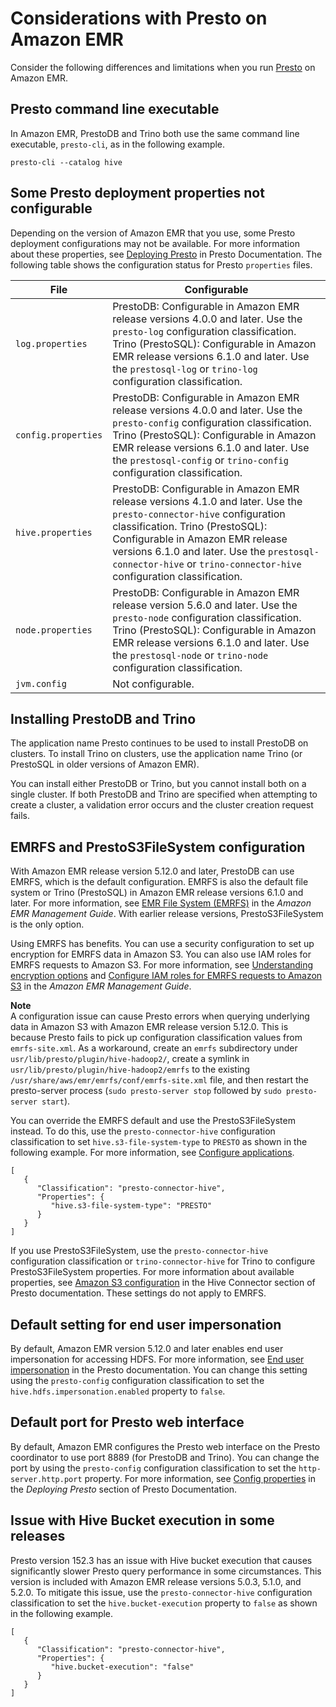 # Considerations with Presto on Amazon EMR<a name="emr-presto-considerations"></a>

Consider the following differences and limitations when you run [Presto](https://aws.amazon.com/big-data/what-is-presto/) on Amazon EMR\.

## Presto command line executable<a name="emr-presto-command-line-cli"></a>

In Amazon EMR, PrestoDB and Trino both use the same command line executable, `presto-cli`, as in the following example\.

```
presto-cli --catalog hive
```

## Some Presto deployment properties not configurable<a name="emr-presto-deployment-config"></a>

Depending on the version of Amazon EMR that you use, some Presto deployment configurations may not be available\. For more information about these properties, see [Deploying Presto](https://prestodb.io/docs/current/installation/deployment.html) in Presto Documentation\. The following table shows the configuration status for Presto `properties` files\.


| File | Configurable | 
| --- | --- | 
|  `log.properties`  |  PrestoDB: Configurable in Amazon EMR release versions 4\.0\.0 and later\. Use the `presto-log` configuration classification\. Trino \(PrestoSQL\): Configurable in Amazon EMR release versions 6\.1\.0 and later\. Use the `prestosql-log` or `trino-log` configuration classification\.  | 
|  `config.properties`  |  PrestoDB: Configurable in Amazon EMR release versions 4\.0\.0 and later\. Use the `presto-config` configuration classification\. Trino \(PrestoSQL\): Configurable in Amazon EMR release versions 6\.1\.0 and later\. Use the `prestosql-config` or `trino-config` configuration classification\.  | 
|  `hive.properties`  |  PrestoDB: Configurable in Amazon EMR release versions 4\.1\.0 and later\. Use the `presto-connector-hive` configuration classification\. Trino \(PrestoSQL\): Configurable in Amazon EMR release versions 6\.1\.0 and later\. Use the `prestosql-connector-hive` or `trino-connector-hive` configuration classification\.  | 
|  `node.properties`  |  PrestoDB: Configurable in Amazon EMR release version 5\.6\.0 and later\. Use the `presto-node` configuration classification\. Trino \(PrestoSQL\): Configurable in Amazon EMR release versions 6\.1\.0 and later\. Use the `prestosql-node` or `trino-node` configuration classification\.  | 
|  `jvm.config`  |  Not configurable\.  | 

## Installing PrestoDB and Trino<a name="emr-prestodb-prestosql"></a>

The application name Presto continues to be used to install PrestoDB on clusters\. To install Trino on clusters, use the application name Trino \(or PrestoSQL in older versions of Amazon EMR\)\.

You can install either PrestoDB or Trino, but you cannot install both on a single cluster\. If both PrestoDB and Trino are specified when attempting to create a cluster, a validation error occurs and the cluster creation request fails\.

## EMRFS and PrestoS3FileSystem configuration<a name="emr-presto-prestos3"></a>

With Amazon EMR release version 5\.12\.0 and later, PrestoDB can use EMRFS, which is the default configuration\. EMRFS is also the default file system or Trino \(PrestoSQL\) in Amazon EMR release versions 6\.1\.0 and later\. For more information, see [EMR File System \(EMRFS\)](https://docs.aws.amazon.com/emr/latest/ReleaseGuide/emr-fs) in the *Amazon EMR Management Guide*\. With earlier release versions, PrestoS3FileSystem is the only option\.

Using EMRFS has benefits\. You can use a security configuration to set up encryption for EMRFS data in Amazon S3\. You can also use IAM roles for EMRFS requests to Amazon S3\. For more information, see [Understanding encryption options](https://docs.aws.amazon.com/emr/latest/ManagementGuide/emr-data-encryption-options.html) and [Configure IAM roles for EMRFS requests to Amazon S3](https://docs.aws.amazon.com/emr/latest/ManagementGuide/emr-emrfs-iam-roles.html) in the *Amazon EMR Management Guide*\.

**Note**  
A configuration issue can cause Presto errors when querying underlying data in Amazon S3 with Amazon EMR release version 5\.12\.0\. This is because Presto fails to pick up configuration classification values from `emrfs-site.xml`\. As a workaround, create an `emrfs` subdirectory under `usr/lib/presto/plugin/hive-hadoop2/`, create a symlink in `usr/lib/presto/plugin/hive-hadoop2/emrfs` to the existing `/usr/share/aws/emr/emrfs/conf/emrfs-site.xml` file, and then restart the presto\-server process \(`sudo presto-server stop` followed by `sudo presto-server start`\)\.

You can override the EMRFS default and use the PrestoS3FileSystem instead\. To do this, use the `presto-connector-hive` configuration classification to set `hive.s3-file-system-type` to `PRESTO` as shown in the following example\. For more information, see [Configure applications](emr-configure-apps.md)\.

```
[
   {
      "Classification": "presto-connector-hive",
      "Properties": {
         "hive.s3-file-system-type": "PRESTO"
      }
   }
]
```

If you use PrestoS3FileSystem, use the `presto-connector-hive` configuration classification or `trino-connector-hive` for Trino to configure PrestoS3FileSystem properties\. For more information about available properties, see [Amazon S3 configuration](https://prestodb.io/docs/current/connector/hive.html#amazon-s3-configuration) in the Hive Connector section of Presto documentation\. These settings do not apply to EMRFS\.

## Default setting for end user impersonation<a name="emr-presto-end-user-impersonation"></a>

By default, Amazon EMR version 5\.12\.0 and later enables end user impersonation for accessing HDFS\. For more information, see [End user impersonation](https://prestodb.io/docs/current/connector/hive-security.html#end-user-impersonation) in the Presto documentation\. You can change this setting using the `presto-config` configuration classification to set the `hive.hdfs.impersonation.enabled` property to `false`\.

## Default port for Presto web interface<a name="emr-presto-default-web-port"></a>

By default, Amazon EMR configures the Presto web interface on the Presto coordinator to use port 8889 \(for PrestoDB and Trino\)\. You can change the port by using the `presto-config` configuration classification to set the `http-server.http.port` property\. For more information, see [Config properties](https://prestodb.io/docs/current/installation/deployment.html#config-properties) in the *Deploying Presto* section of Presto Documentation\.

## Issue with Hive Bucket execution in some releases<a name="emr-presto-bucket-execution"></a>

Presto version 152\.3 has an issue with Hive bucket execution that causes significantly slower Presto query performance in some circumstances\. This version is included with Amazon EMR release versions 5\.0\.3, 5\.1\.0, and 5\.2\.0\. To mitigate this issue, use the `presto-connector-hive` configuration classification to set the `hive.bucket-execution` property to `false` as shown in the following example\.

```
[
   {
      "Classification": "presto-connector-hive",
      "Properties": {
         "hive.bucket-execution": "false"
      }
   }
]
```